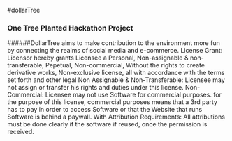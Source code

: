 #dollarTree
### One Tree Planted Hackathon Project
######DollarTree aims to make contribution to the environment more fun by connecting the realms of social media and e-commerce. 
License Grant: Licensor hereby grants Licensee a Personal, Non-assignable & non-transferable, Pepetual, Non-commercial, Without the rights to create derivative works, Non-exclusive license, all with accordance with the terms set forth and other legal 
Non Assignable & Non-Transferable: Licensee may not assign or transfer his rights and duties under this license.
Non-Commercial: Licensee may not use Software for commercial purposes. for the purpose of this license, commercial purposes means that a 3rd party has to pay in order to access Software or that the Website that runs Software is behind a paywall.
With Attribution Requirements﻿: All attributions must be done clearly if the software if reused, once the permission is received.
